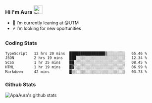 ### Hi I'm Aura <img src="https://user-images.githubusercontent.com/1303154/88677602-1635ba80-d120-11ea-84d8-d263ba5fc3c0.gif" width="28px" alt="hi">

- 🔭 I’m currently leaning at @UTM
- ⚡ I’m looking for new oportunities


### Coding Stats

<!--START_SECTION:waka-->

```txt
TypeScript   12 hrs 20 mins  ████████████████▒░░░░░░░░   65.46 %
JSON         2 hrs 19 mins   ███░░░░░░░░░░░░░░░░░░░░░░   12.34 %
SCSS         1 hr 35 mins    ██░░░░░░░░░░░░░░░░░░░░░░░   08.45 %
HTML         1 hr 19 mins    █▓░░░░░░░░░░░░░░░░░░░░░░░   06.99 %
Markdown     42 mins         █░░░░░░░░░░░░░░░░░░░░░░░░   03.73 %
```

<!--END_SECTION:waka-->

### Github Stats

![ApaAura's github stats](https://github-readme-stats.vercel.app/api?username=ApaAura&count_private=true&theme=tokyonight&hide=contribs,prs)

